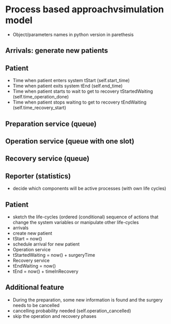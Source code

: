 # Process based approachvsimulation model
- Object/parameters names in python version in parethesis

## Arrivals: generate new patients
## Patient
- Time when patient enters system tStart (self.start_time)
- Time when patient exits system tEnd (self.end_time)
- Time when patient starts to wait to get to recovery tStartedWaiting (self.time_operation_done)
- Time when patient stops waiting to get to recovery tEndWaiting (self.time_recovery_start)
## Preparation service (queue)
## Operation service (queue with one slot)
## Recovery service (queue)
## Reporter (statistics)
- decide which components will be active processes (with own life cycles)
## Patient
- sketch the life-cycles (ordered (conditional) sequence of actions that change the system variables or manipulate other life-cycles
- arrivals
- create new patient 
- tStart = now()
- schedule arrival for new patient
- Operation service
- tStartedWaiting = now() + surgeryTime
- Recovery service
- tEndWaiting = now()
- tEnd = now() + timeInRecovery
## Additional feature
- During the preparation, some new information is found and the surgery needs to be cancelled
- cancelling probability needed (self.operation_cancelled)
- skip the operation and recovery phases
